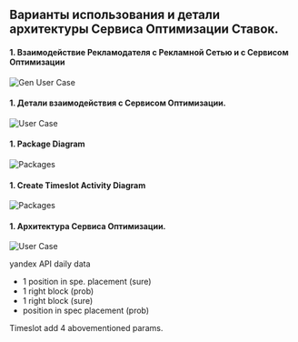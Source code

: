 


## Варианты использования и детали архитектуры Сервисa Оптимизации Ставок.



#### 1. Взаимодействие Рекламодателя с Рекламной Сетью и с Сервисом Оптимизации

![Gen User Case](https://raw.github.com/vchub/bid_op/dev/docs/models/diagrams/Advertiser.png)


#### 1.  Детали взаимодействия с Сервисом Оптимизации.

![User Case](https://raw.github.com/vchub/bid_op/dev/docs/models/diagrams/case1.png)

#### 1.  Package Diagram

![Packages](https://raw.github.com/vchub/bid_op/dev/docs/models/diagrams/Packages.png)

#### 1.  Create Timeslot Activity Diagram

![Packages](https://raw.github.com/vchub/bid_op/dev/docs/models/diagrams/Activity_create_TimeSlot.png)


#### 1. Архитектура Сервисa Оптимизации.

![User Case](https://raw.github.com/vchub/bid_op/dev/docs/models/diagrams/Architecture.png)


yandex API
 daily data
- 1 position in spe. placement (sure)
- 1 right block (prob)
- 1 right block (sure)
- position in spec placement (prob)

Timeslot add 4 abovementioned params.



